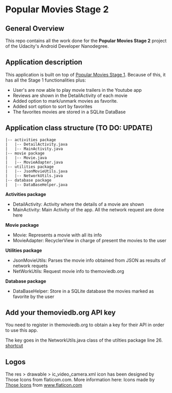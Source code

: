 # Popular Movies Stage 2

## General Overview

This repo contains all the work done for the **Popular Movies Stage 2** project of the Udacity's Android Developer Nanodegree.

## Application description

This application is built on top of [Popular Movies Stage 1](https://github.com/acasadoquijada/popularmovies-stage1). Because of this, it has all the Stage 1 functionalities plus:

* User's are now able to play movie trailers in the Youtube app
 * Reviews are shown in the DetailActivity of each movie
 * Added option to mark/unmark movies as favorite.
 * Added sort option to sort by favorites
 * The favorites movies are stored in a SQLite DataBase
	
## Application class structure (TO DO: UPDATE)

    |-- activities package
    |   |-- DetailActivity.java
    |   |-- MainActivity.java
    |-- movie package
    |   |-- Movie.java
    |   |-- MovieAdapter.java
    |-- utilities package
    |   |-- JsonMovieUtils.java
    |   |-- NetworkUtils.java
    |-- database package
    |   |-- DataBaseHelper.java

**Activities package**

* DetailActivity: Activity where the details of a movie are shown
* MainActivity: Main Activity of the app. All the network request are done here

**Movie package**

* Movie: Represents a movie with all its info
* MovieAdapter: RecyclerView in charge of present the movies to the user

**Utilities package**

* JsonMovieUtils: Parses the movie info obtained from JSON as results of network requets
* NetWorkUtils: Request movie info to themoviedb.org

**Database package**

* DataBaseHelper: Store in a SQLite database the movies marked as favorite by the user

   
## Add your themoviedb.org API key

You need to register in themoviedb.org to obtain a key for their API in order to use this app.

The key goes in the NetworkUtils.java class of the utilties package line 26. [shortcut](https://github.com/acasadoquijada/popularmovies-stage2/blob/master/app/src/main/java/com/example/popularmoviesstage2/utilities/NetworkUtils.java#L26)

## Logos

The res > drawable > ic_video_camera.xml icon has been designed by Those Icons from flaticom.com. More information here:
Icons made by <a href="https://www.flaticon.com/authors/those-icons" title="Those Icons">Those Icons</a> from <a href="https://www.flaticon.com/" title="Flaticon"> www.flaticon.com</a>
